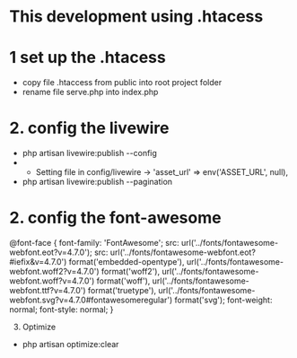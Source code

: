 # This development using .htacess

# 1 set up the .htacess
- copy file .htaccess from public into root project folder
- rename file serve.php into index.php


# 2. config the livewire
- php artisan livewire:publish --config
- - Setting file in config/livewire -> 'asset_url' => env('ASSET_URL', null),
- php artisan livewire:publish --pagination

# 2. config the font-awesome
@font-face {
  font-family: 'FontAwesome';
  src: url('../fonts/fontawesome-webfont.eot?v=4.7.0');
  src: url('../fonts/fontawesome-webfont.eot?#iefix&v=4.7.0') format('embedded-opentype'), url('../fonts/fontawesome-webfont.woff2?v=4.7.0') format('woff2'), url('../fonts/fontawesome-webfont.woff?v=4.7.0') format('woff'), url('../fonts/fontawesome-webfont.ttf?v=4.7.0') format('truetype'), url('../fonts/fontawesome-webfont.svg?v=4.7.0#fontawesomeregular') format('svg');
  font-weight: normal;
  font-style: normal;
}

3. Optimize
- php artisan optimize:clear